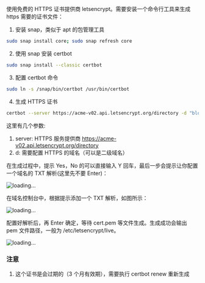 使用免费的 HTTPS 证书提供商 letsencrypt。需要安装一个命令行工具来生成 https 需要的证书文件：

1. 安装 snap，类似于 apt 的包管理工具

```bash
sudo snap install core; sudo snap refresh core
```

2. 使用 snap 安装 certbot

```bash
sudo snap install --classic certbot
```

3. 配置 certbot 命令

```bash
sudo ln -s /snap/bin/certbot /usr/bin/certbot
```

4. 生成 HTTPS 证书

```bash
certbot --server https://acme-v02.api.letsencrypt.org/directory -d "blog.saber2pr.top" --manual --preferred-challenges dns-01 certonly
```

这里有几个参数:

1. server: HTTPS 服务提供商 https://acme-v02.api.letsencrypt.org/directory
2. d: 需要配置 HTTPS 的域名（可以是二级域名）

在生成过程中，提示 Yes，No 的可以直接输入 Y 回车，最后一步会提示让你配置一个域名的 TXT 解析(这里先不要 Enter)：

![loading...](https://cdn.jsdelivr.net/gh/saber2pr/MyWeb@master/resource/image/certbot-txt.webp)

在域名控制台中，根据提示添加一个 TXT 解析，如图所示：

![loading...](https://cdn.jsdelivr.net/gh/saber2pr/MyWeb@master/resource/image/aliyun-https-txt.webp)

配置好解析后，再 Enter 确定，等待 cert.pem 等文件生成。生成成功会输出 pem 文件路径，一般为 /etc/letsencrypt/live。

![loading...](https://cdn.jsdelivr.net/gh/saber2pr/MyWeb@master/resource/image/certbot.webp)

### 注意

1. 这个证书是会过期的（3 个月有效期），需要执行 certbot renew 重新生成
